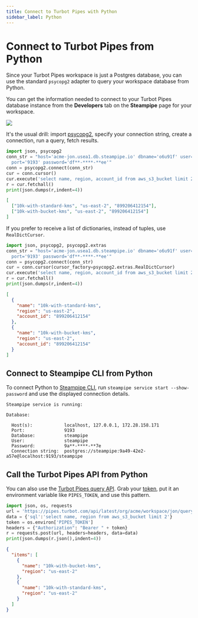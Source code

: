 ```yaml
---
title: Connect to Turbot Pipes with Python
sidebar_label: Python
---
```


# Connect to Turbot Pipes from Python

Since your Turbot Pipes workspace is just a Postgres database, you can use the
standard `psycopg2` adapter to query your workspace database from Python.

You can get the information needed to connect to your Turbot Pipes database instance from the **Developers** tab on the **Steampipe** page for your workspace.  

![](/images/docs/pipes/steampipe/pipes_steampipe_developer_database.png)

It's the usual drill: import
[psycopg2](https://wiki.postgresql.org/wiki/Psycopg2_Tutorial), specify your
connection string, create a connection, run a query, fetch results.

```python
import json, psycopg2
conn_str = "host='acme-jon.usea1.db.steampipe.io' dbname='o6u91f' user='judell' \
  port='9193' password='df**-****-**ee'"
conn = psycopg2.connect(conn_str)
cur = conn.cursor()
cur.execute('select name, region, account_id from aws_s3_bucket limit 2')
r = cur.fetchall()
print(json.dumps(r,indent=4))
```

```json
[
  ["10k-with-standard-kms", "us-east-2", "899206412154"],
  ["10k-with-bucket-kms", "us-east-2", "899206412154"]
]
```

If you prefer to receive a list of dictionaries, instead of tuples, use
`RealDictCursor`.

```python
import json, psycopg2, psycopg2.extras
conn_str = "host='acme-jon.usea1.db.steampipe.io' dbname='o6u91f' user='judell' \
  port='9193' password='df**-****-**ee'"
conn = psycopg2.connect(conn_str)
cur = conn.cursor(cursor_factory=psycopg2.extras.RealDictCursor)
cur.execute('select name, region, account_id from aws_s3_bucket limit 2')
r = cur.fetchall()
print(json.dumps(r,indent=4))
```

```json
[
  {
    "name": "10k-with-standard-kms",
    "region": "us-east-2",
    "account_id": "899206412154"
  },
  {
    "name": "10k-with-bucket-kms",
    "region": "us-east-2",
    "account_id": "899206412154"
  }
]
```

## Connect to Steampipe CLI from Python

To connect Python to [Steampipe CLI](https://steampipe.io/downloads), run
`steampipe service start --show-password` and use the displayed connection
details.

```
Steampipe service is running:

Database:

  Host(s):            localhost, 127.0.0.1, 172.28.158.171
  Port:               9193
  Database:           steampipe
  User:               steampipe
  Password:           9a**-****-**7e
  Connection string:  postgres://steampipe:9a49-42e2-a57e@localhost:9193/steampipe
```

## Call the Turbot Pipes API from Python

You can also use the
[Turbot Pipes query API](/pipes/docs/develop/query-api).
Grab your [token](/pipes/docs/profile#tokens), put it an
environment variable like `PIPES_TOKEN`, and use this pattern.

```python
import json, os, requests
url = 'https://pipes.turbot.com/api/latest/org/acme/workspace/jon/query'
data = {'sql':'select name, region from aws_s3_bucket limit 2'}
token = os.environ['PIPES_TOKEN']
headers = {"Authorization": "Bearer " + token}
r = requests.post(url, headers=headers, data=data)
print(json.dumps(r.json(),indent=4))
```

```json
{
  "items": [
    {
      "name": "10k-with-bucket-kms",
      "region": "us-east-2"
    },
    {
      "name": "10k-with-standard-kms",
      "region": "us-east-2"
    }
  ]
}
```
